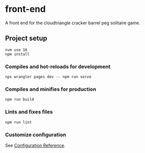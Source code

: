 # front-end

A front end for the cloudtriangle cracker barrel peg solitaire game. 

## Project setup
```
nvm use 16 
npm install
```

### Compiles and hot-reloads for development
```
npx wrangler pages dev -- npm run serve
```

### Compiles and minifies for production
```
npm run build
```

### Lints and fixes files
```
npm run lint
```

### Customize configuration
See [Configuration Reference](https://cli.vuejs.org/config/).
